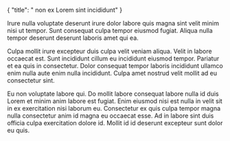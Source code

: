 {
  "title": " non ex Lorem sint incididunt"
}

Irure nulla voluptate deserunt irure dolor labore quis magna sint velit minim nisi ut tempor. Sunt consequat culpa tempor eiusmod fugiat. Aliqua nulla tempor deserunt deserunt laboris amet qui ea.

Culpa mollit irure excepteur duis culpa velit veniam aliqua. Velit in labore occaecat est. Sunt incididunt cillum eu incididunt eiusmod tempor. Pariatur et ea quis in consectetur. Dolor consequat tempor laboris incididunt ullamco enim nulla aute enim nulla incididunt. Culpa amet nostrud velit mollit ad eu consectetur sint.

Eu non voluptate labore qui. Do mollit labore consequat labore nulla id duis Lorem et minim anim labore est fugiat. Enim eiusmod nisi est nulla in velit sit in ex exercitation nisi laborum eu. Consectetur ex quis culpa tempor magna nulla consectetur anim id magna eu occaecat esse. Ad in labore sint duis officia culpa exercitation dolore id. Mollit id id deserunt excepteur sunt dolor eu quis.